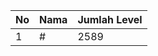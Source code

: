 | No | Nama            | Jumlah Level |
|----|-----------------|--------------|
| 1  | #    |    2589        |
